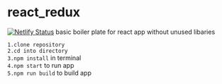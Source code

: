 # react_redux
[![Netlify Status](https://api.netlify.com/api/v1/badges/51765395-58c5-4ad7-b83a-1ea0c5d6ac1b/deploy-status)](https://app.netlify.com/sites/adarshpandya-redux/deploys)
basic boiler plate for react app without unused libaries 

```1.clone repository```<br/>
```2.cd into directory```<br/>
```3.npm install``` in terminal<br/>
```4.npm start``` to run app<br/>
```5.npm run build``` to build app<br/>

